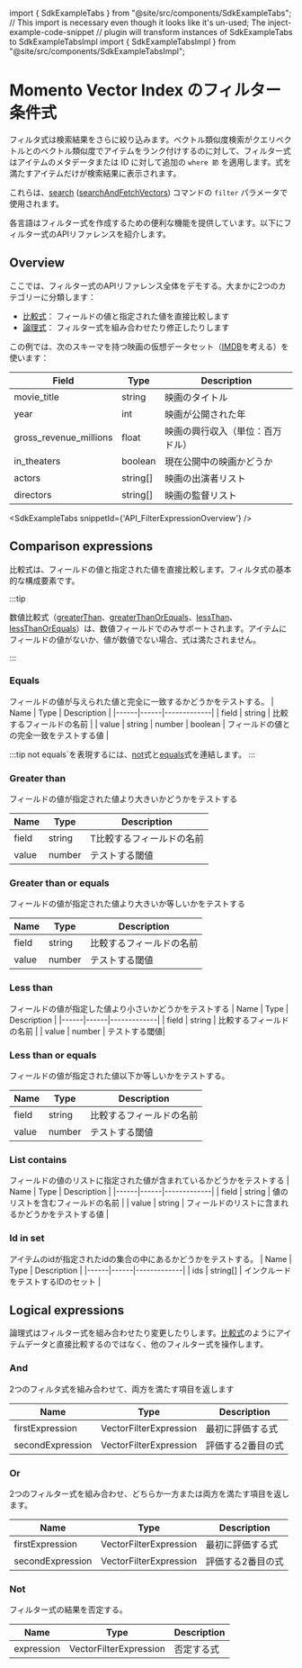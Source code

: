 import { SdkExampleTabs } from "@site/src/components/SdkExampleTabs";
// This import is necessary even though it looks like it's un-used; The inject-example-code-snippet
// plugin will transform instances of SdkExampleTabs to SdkExampleTabsImpl
import { SdkExampleTabsImpl } from "@site/src/components/SdkExampleTabsImpl";

# Momento Vector Index のフィルター条件式

フィルタ式は検索結果をさらに絞り込みます。ベクトル類似度検索がクエリベクトルとのベクトル類似度でアイテムをランク付けするのに対して、フィルター式はアイテムのメタデータまたは ID に対して追加の `where 節` を適用します。式を満たすアイテムだけが検索結果に表示されます。

これらは、[search](/vector-index/develop/api-reference/index.md#search) ([searchAndFetchVectors](/vector-index/develop/api-reference/index.md#search-and-fetch-vectors)) コマンドの `filter` パラメータで使用されます。

各言語はフィルター式を作成するための便利な機能を提供しています。以下にフィルター式のAPIリファレンスを紹介します。

## Overview

ここでは、フィルター式のAPIリファレンス全体をデモする。大まかに2つのカテゴリーに分類します：
- [比較式](#comparison-expressions)： フィールドの値と指定された値を直接比較します
- [論理式](#logical-expressions)： フィルター式を組み合わせたり修正したりします

この例では、次のスキーマを持つ映画の仮想データセット（[IMDB](https://www.imdb.com)を考える）を使います：

| Field | Type | Description |
|-------|------|-------------|
| movie_title | string | 映画のタイトル |
| year | int | 映画が公開された年|
| gross_revenue_millions | float | 映画の興行収入（単位：百万ドル） |
| in_theaters | boolean | 現在公開中の映画かどうか |
| actors | string[] | 映画の出演者リスト |
| directors | string[] | 映画の監督リスト |

<SdkExampleTabs snippetId={'API_FilterExpressionOverview'} />

## Comparison expressions
比較式は、フィールドの値と指定された値を直接比較します。フィルタ式の基本的な構成要素です。

:::tip

数値比較式（[greaterThan](#greater-than)、[greaterThanOrEquals](#greater-than-or-equals)、[lessThan](#less-than)、[lessThanOrEquals](#less-than-or-equals)）は、数値フィールドでのみサポートされます。アイテムにフィールドの値がないか、値が数値でない場合、式は満たされません。

:::

### Equals
フィールドの値が与えられた値と完全に一致するかどうかをテストする。
| Name | Type | Description |
|------|------|-------------|
| field | string | 比較するフィールドの名前 |
| value | string \| number \| boolean | フィールドの値との完全一致をテストする値 |


:::tip
not equals`を表現するには、[not](#not)式と[equals](#equals)式を連結します。
:::

### Greater than
フィールドの値が指定された値より大きいかどうかをテストする

| Name | Type | Description |
|------|------|-------------|
| field | string | T比較するフィールドの名前 |
| value | number | テストする閾値 |

### Greater than or equals
フィールドの値が指定された値より大きいか等しいかをテストする

| Name | Type | Description |
|------|------|-------------|
| field | string | 比較するフィールドの名前 |
| value | number | テストする閾値 |

### Less than
フィールドの値が指定した値より小さいかどうかをテストする
| Name | Type | Description |
|------|------|-------------|
| field | string | 比較するフィールドの名前 |
| value | number | テストする閾値|

### Less than or equals
フィールドの値が指定された値以下か等しいかをテストする。

| Name | Type | Description |
|------|------|-------------|
| field | string | 比較するフィールドの名前|
| value | number | テストする閾値 |

### List contains
フィールドの値のリストに指定された値が含まれているかどうかをテストする
| Name | Type | Description |
|------|------|-------------|
| field | string | 値のリストを含むフィールドの名前 |
| value | string | フィールドのリストに含まれるかどうかをテストする値 |

### Id in set
アイテムのidが指定されたidの集合の中にあるかどうかをテストする。
| Name | Type | Description |
|------|------|-------------|
| ids | string[] | インクルードをテストするIDのセット |

## Logical expressions
論理式はフィルター式を組み合わせたり変更したりします。[比較式](#comparison-expressions)のようにアイテムデータと直接比較するのではなく、他のフィルター式を操作します。

### And
2つのフィルタ式を組み合わせて、両方を満たす項目を返します

| Name | Type | Description |
|------|------|-------------|
| firstExpression | VectorFilterExpression |最初に評価する式 |
| secondExpression | VectorFilterExpression | 評価する2番目の式 |
### Or
2つのフィルター式を組み合わせ、どちらか一方または両方を満たす項目を返します。

| Name | Type | Description |
|------|------|-------------|
| firstExpression | VectorFilterExpression | 最初に評価する式 |
| secondExpression | VectorFilterExpression | 評価する2番目の式 |
### Not
フィルター式の結果を否定する。

| Name | Type | Description |
|------|------|-------------|
| expression | VectorFilterExpression | 否定する式 |